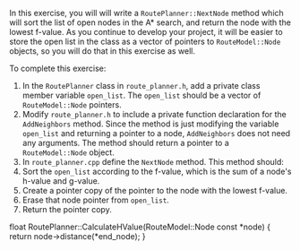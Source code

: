 In this exercise, you will will write a `RoutePlanner::NextNode` method which will sort the list of open nodes in the A\* search, and return the node with the lowest f-value. As you continue to develop your project, it will be easier to store the open list in the class as a vector of pointers to `RouteModel::Node` objects, so you will do that in this exercise as well.

To complete this exercise:
1. In the `RoutePlanner` class in `route_planner.h`, add a private class member variable `open_list`. The `open_list` should be a vector of `RouteModel::Node` pointers.  
2. Modify `route_planner.h` to include a private function declaration for the `AddNeighbors` method. Since the method is just modifying the variable `open_list` and returning a pointer to a node, `AddNeighbors` does not need any arguments. The method should return a pointer to a `RouteModel::Node` object.
3. In `route_planner.cpp` define the `NextNode` method. This method should:
  1. Sort the `open_list` according to the f-value, which is the sum of a node's h-value and g-value. 
  2. Create a pointer copy of the pointer to the node with the lowest f-value.
  3. Erase that node pointer from `open_list`.
  4. Return the pointer copy.

float RoutePlanner::CalculateHValue(RouteModel::Node const *node) {
    return node->distance(*end_node);
}